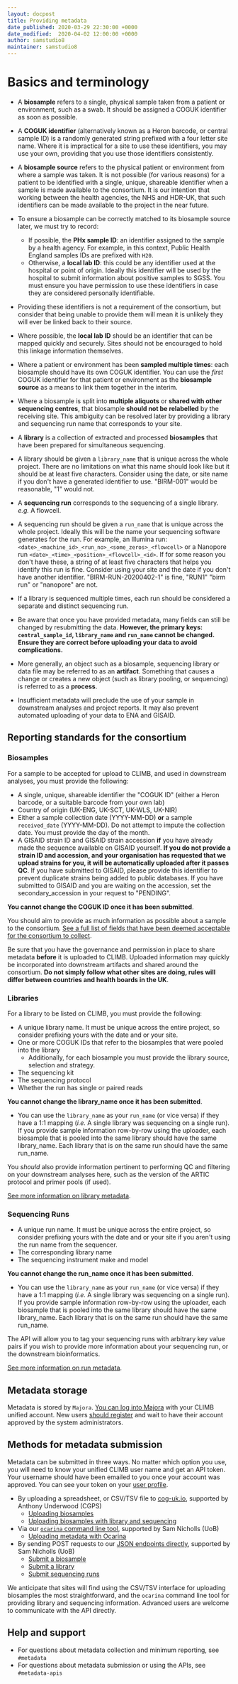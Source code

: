 ```yaml
---
layout: docpost
title: Providing metadata
date_published: 2020-03-29 22:30:00 +0000
date_modified:  2020-04-02 12:00:00 +0000
author: samstudio8
maintainer: samstudio8
---
```


# Basics and terminology

* A **biosample** refers to a single, physical sample taken from a patient or environment, such as a swab. It should be assigned a COGUK identifier as soon as possible.
* A **COGUK identifier** (alternatively known as a Heron barcode, or central sample ID) is a randomly generated string prefixed with a four letter site name. Where it is impractical for a site to use these identifiers, you may use your own, providing that you use those identifiers consistently.
* A **biosample source** refers to the physical patient or environment from where a sample was taken.
It is not possible (for various reasons) for a patient to be identified with a single, unique, shareable identifier when a sample is made available to the consortium.
It is our intention that working between the health agencies, the NHS and HDR-UK, that such identifiers can be made available to the project in the near future.

* To ensure a biosample can be correctly matched to its biosample source later, we must try to record:
    * If possible, the **PHx sample ID**: an identifier assigned to the sample by a health agency. For example, in this context, Public Health England samples IDs are prefixed with `H20`.
    * Otherwise, a **local lab ID**: this could be any identifier used at the hospital or point of origin. Ideally this identifier will be used by the hospital to submit information about positive samples to SGSS. You must ensure you have permission to use these identifiers in case they are considered personally identifiable.
* Providing these identifiers is not a requirement of the consortium, but consider that being unable to provide them will mean it is unlikely they will ever be linked back to their source.
* Where possible, the **local lab ID** should be an identifier that can be mapped quickly and securely. Sites should not be encouraged to hold this linkage information themselves.

* Where a patient or environment has been **sampled multiple times**: each biosample should have its own COGUK identifier. You can use the *first* COGUK identifier for that patient or environment as the **biosample source** as a means to link them together in the interim.
* Where a biosample is split into **multiple aliquots** or **shared with other sequencing centres**, that biosample **should not be relabelled** by the receiving site. This ambiguity can be resolved later by providing a library and sequencing run name that corresponds to your site.

* A **library** is a collection of extracted and processed **biosamples** that have been prepared for simultaneous sequencing.
* A library should be given a `library_name` that is unique across the whole project. There are no limitations on what this name should look like but it should be at least five characters. Consider using the date, or site name if you don't have a generated identifier to use. "BIRM-001" would be reasonable, "1" would not.

* A **sequencing run** corresponds to the sequencing of a single library. *e.g.* A flowcell.
* A sequencing run should be given a `run_name` that is unique across the whole project. Ideally this will be the name your sequencing software generates for the run. For example, an Illumina run: `<date>_<machine_id>_<run_no>_<some_zeros>_<flowcell>` or a Nanopore run `<date>_<time>_<position>_<flowcell>_<id>`.
If for some reason you don't have these, a string of at least five characters that helps you identify this run is fine. Consider using your site and the date if you don't have another identifier. "BIRM-RUN-20200402-1" is fine, "RUN1" "birm run" or "nanopore" are not.
* If a library is sequenced multiple times, each run should be considered a separate and distinct sequencing run.

* Be aware that once you have provided metadata, many fields can still be changed by resubmitting the data. **However, the primary keys: `central_sample_id`, `library_name` and `run_name` cannot be changed. Ensure they are correct before uploading your data to avoid complications.**

* More generally, an object such as a biosample, sequencing library or data file may be referred to as an **artifact**. Something that causes a change or creates a new object (such as library pooling, or sequencing) is referred to as a **process**.

* Insufficient metadata will preclude the use of your sample in downstream analyses and project reports. It may also prevent automated uploading of your data to ENA and GISAID.

## Reporting standards for the consortium

### Biosamples

For a sample to be accepted for upload to CLIMB, and used in downstream analyses, you must provide the following:

* A single, unique, shareable identifier the "COGUK ID" (either a Heron barcode, or a suitable barcode from your own lab)
* Country of origin (UK-ENG, UK-SCT, UK-WLS, UK-NIR)
* Either a sample collection date (YYYY-MM-DD) **or** a sample `received_date` (YYYY-MM-DD). Do not attempt to impute the collection date. You must provide the day of the month.
* A GISAID strain ID and GISAID strain accession **if** you have already made the sequence available on GISAID yourself. **If you do not provide a strain ID and accession, and your organisation has requested that we upload strains for you, it will be automatically uploaded after it passes QC**. If you have submitted to GISAID, please provide this identifier to prevent duplicate strains being added to public databases. If you have submitted to GISAID and you are waiting on the accession, set the secondary_accession in your request to "PENDING".

**You cannot change the COGUK ID once it has been submitted**.

You should aim to provide as much information as possible about a sample to the consortium. 
[See a full list of fields that have been deemed acceptable for the consortium to collect](majora/add_sample).

Be sure that you have the governance and permission in place to share metadata **before** it is uploaded to CLIMB. Uploaded information may quickly be incorporated into downstream artifacts and shared around the consortium. **Do not simply follow what other sites are doing, rules will differ between countries and health boards in the UK**.

### Libraries

For a library to be listed on CLIMB, you must provide the following:

* A unique library name. It must be unique across the entire project, so consider prefixing yours with the date and or your site.
* One or more COGUK IDs that refer to the biosamples that were pooled into the library
    * Additionally, for each biosample you must provide the library source, selection and strategy.
* The sequencing kit
* The sequencing protocol
* Whether the run has single or paired reads

**You cannot change the library_name once it has been submitted**.
* You can use the `library_name` as your `run_name` (or vice versa) if they have a 1:1 mapping (*i.e.* A single library was sequencing on a single run). If you provide sample information row-by-row using the uploader, each biosample that is pooled into the same library should have the same library_name. Each library that is on the same run should have the same run_name.

You *should* also provide information pertinent to performing QC and filtering on your downstream analyses here, such as the version of the ARTIC protocol and primer pools (if used).

[See more information on library metadata](majora/add_library).

### Sequencing Runs

* A unique run name. It must be unique across the entire project, so consider prefixing yours with the date and or your site if you aren't using the run name from the sequencer.
* The corresponding library name
* The sequencing instrument make and model

**You cannot change the run_name once it has been submitted**.
* You can use the `library_name` as your `run_name` (or vice versa) if they have a 1:1 mapping (*i.e.* A single library was sequencing on a single run). If you provide sample information row-by-row using the uploader, each biosample that is pooled into the same library should have the same library_name. Each library that is on the same run should have the same run_name.

The API will allow you to tag your sequencing runs with arbitrary key value pairs if you wish to provide more information about your sequencing run, or the downstream bioinformatics.

[See more information on run metadata](majora/add_sequencing).


## Metadata storage

Metadata is stored by `Majora`. [You can log into Majora](https://majora.covid19.climb.ac.uk/) with your CLIMB unified account. New users [should register](https://majora.covid19.climb.ac.uk/forms/register) and wait to have their account approved by the system administrators.

## Methods for metadata submission

Metadata can be submitted in three ways.
No matter which option you use, you will need to know your unified CLIMB user name and get an API token.
Your username should have been emailed to you once your account was approved. You can see your token on your [user profile](https://majora.covid19.climb.ac.uk/accounts/profile/).

* By uploading a spreadsheet, or CSV/TSV file to [cog-uk.io](https://docs.cog-uk.io/metadata/), supported by Anthony Underwood (CGPS)
    * [Uploading biosamples](https://docs.cog-uk.io/metadata/bulk-upload-1/bulk-upload)
    * [Uploading biosamples with library and sequencing](https://docs.cog-uk.io/metadata/bulk-upload-1/samples-and-sequencing)
* Via our [`ocarina` command line tool](https://github.com/SamStudio8/ocarina/), supported by Sam Nicholls (UoB)
    * [Uploading metadata with Ocarina](majora/ocarina)
* By sending POST requests to our [JSON endpoints directly](https://docs.covid19.climb.ac.uk/majora-api), supported by Sam Nicholls (UoB)
    * [Submit a biosample](majora/add_sample)
    * [Submit a library](majora/add_library)
    * [Submit sequencing runs](majora/add_sequencing)

We anticipate that sites will find using the CSV/TSV interface for uploading biosamples the most straightforward, and the `ocarina` command line tool for providing library and sequencing information. Advanced users are welcome to communicate with the API directly.

## Help and support

* For questions about metadata collection and minimum reporting, see `#metadata`
* For questions about metadata submission or using the APIs, see `#metadata-apis`

